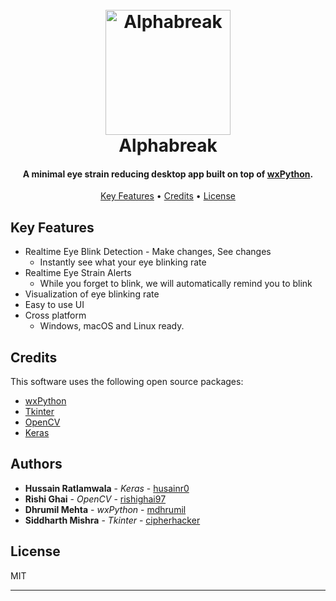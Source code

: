 <h1 align="center">
  <br>
  <a href="#"><img src="https://user-images.githubusercontent.com/32537300/52173372-5fb27d00-27a9-11e9-8442-017d403af782.PNG" alt="Alphabreak" width="200"></a>
  <br>
  Alphabreak
  <br>
</h1>

<h4 align="center">A minimal eye strain reducing desktop app built on top of <a href="https://wxpython.org/" target="_blank">wxPython</a>.</h4>

<p align="center">
  <a href="#key-features">Key Features</a> •
  <a href="#credits">Credits</a> •
  <a href="#license">License</a>
</p>

## Key Features

* Realtime Eye Blink Detection - Make changes, See changes
  - Instantly see what your eye blinking rate 
* Realtime Eye Strain Alerts
  - While you forget to blink, we will automatically remind you to blink
* Visualization of eye blinking rate  
* Easy to use UI
* Cross platform
  - Windows, macOS and Linux ready.

## Credits

This software uses the following open source packages:

- [wxPython](https://wxpython.org/)
- [Tkinter](https://wiki.python.org/moin/TkInter)
- [OpenCV](https://opencv.org/)
- [Keras](https://keras.io/)

## Authors
* **Hussain Ratlamwala** - *Keras* - [husainr0](https://github.com/husainr)
* **Rishi Ghai** - *OpenCV* - [rishighai97](https://github.com/rishighai97)
* **Dhrumil Mehta** - *wxPython* - [mdhrumil](https://github.com/mdhrumil)
* **Siddharth Mishra** - *Tkinter* - [cipherhacker](https://github.com/cipherhacker)

## License

MIT

---
